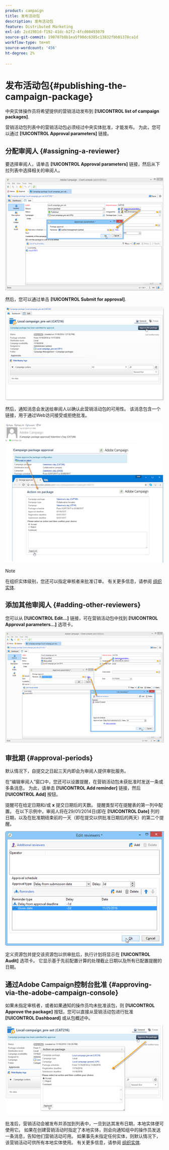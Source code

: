 ```yaml
---
product: campaign
title: 发布活动包
description: 发布活动包
feature: Distributed Marketing
exl-id: 2cd1981d-f192-41dc-b2f2-4fcd60493079
source-git-commit: 190707b8b1ea5f90dc6385c13832fbb01378ca1d
workflow-type: tm+mt
source-wordcount: '456'
ht-degree: 2%

---
```


# 发布活动包{#publishing-the-campaign-package}



中央实体操作员将希望提供的营销活动发布到 **[!UICONTROL list of campaign packages]**.

营销活动包列表中的营销活动包必须经过中央实体批准，才能发布。 为此，您可以通过 **[!UICONTROL Approval parameters]** 链接。

## 分配审阅人 {#assigning-a-reviewer}

要选择审阅人，请单击 **[!UICONTROL Approval parameters]** 链接，然后从下拉列表中选择相关的审阅人。

![](assets/s_advuser_mkg_dist_define_valid.png)

然后，您可以通过单击 **[!UICONTROL Submit for approval]**.

![](assets/s_advuser_mkg_dist_valid_process.png)

然后，通知消息会发送给审阅人以确认此营销活动包的可用性。 该消息包含一个链接，用于通过Web访问接受或拒绝批准。

![](assets/s_advuser_mkg_dist_valid_process1.png)

>[!NOTE]
>
>在组织实体级别，您还可以指定审核者来批准订单。 有关更多信息，请参阅 [组织实体](about-distributed-marketing.md#organizational-entities).

## 添加其他审阅人 {#adding-other-reviewers}

您可以从 **[!UICONTROL Edit...]** 链接，可在营销活动包中找到 **[!UICONTROL Approval parameters...]** 选项卡。

![](assets/s_advuser_mkg_dist_select_op_valid.png)

## 审批期 {#approval-periods}

默认情况下，自提交之日起三天内即会为审阅人提供审批服务。

在“编辑审阅人”窗口中，您还可以设置提醒，在营销活动包未获批准时发送一条或多条消息。 为此，请单击 **[!UICONTROL Add reminder]** 链接，然后 **[!UICONTROL Add]** 按钮。

提醒可在给定日期和/或 **x** 提交日期后的天数。 提醒类型可在提醒表的第一列中配置。 在以下示例中，审阅人将在29/01/2014日(即在 **[!UICONTROL Date]** 列的日期，以及在批准期结束前的一天（即在提交以供批准日期后的两天）的第二个提醒。

![](assets/s_advuser_mkg_dist_reminder_planning.png)

定义资源包并提交该资源包以供审批后，执行计划将显示在 **[!UICONTROL Audit]** 选项卡。 它显示基于先前配置计算的处理截止日期以及所有已配置提醒的日期。

## 通过Adobe Campaign控制台批准 {#approving-via-the-adobe-campaign-console}

如果未指定审核者，或者如果通知的操作员均未批准该包，则 **[!UICONTROL Approve the package]** 按钮，您可以直接从营销活动包进行批准 **[!UICONTROL Dashboard]** 或从包概述中。

![](assets/s_advuser_mkg_dist_valid_button.png)

批准后，营销活动会被发布并添加到列表中，一旦到达其发布日期，本地实体便可使用它。 如果在创建营销活动时指定了本地实体，则会向通知组中的操作员发送一条消息，告知他们营销活动可用。 如果事先未指定任何实体，则默认情况下，该营销活动可供所有本地实体使用。 有关更多信息，请参阅 [组织实体](about-distributed-marketing.md#organizational-entities).
